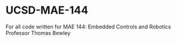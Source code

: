 # UCSD-MAE-144
For all code written for MAE 144: Embedded Controls and Robotics
Professor Thomas Bewley
